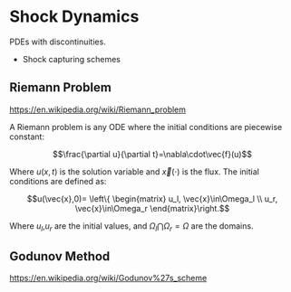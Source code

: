 # Shock Dynamics

PDEs with discontinuities.

- Shock capturing schemes

## Riemann Problem

https://en.wikipedia.org/wiki/Riemann_problem

A Riemann problem is any ODE where the initial conditions are piecewise constant:

$$\frac{\partial u}{\partial t}=\nabla\cdot\vec{f}(u)$$

Where $u(x,t)$ is the solution variable and $\vec{x}(\cdot)$ is the flux. The initial conditions are defined as:

$$u(\vec{x},0)=
\left\{ \begin{matrix}
u_l, \vec{x}\in\Omega_l \\
u_r, \vec{x}\in\Omega_r
\end{matrix}\right.$$

Where $u_l$,$u_r$ are the initial values, and $\Omega_l\bigcap\Omega_r=\Omega$ are the domains.

## Godunov Method

https://en.wikipedia.org/wiki/Godunov%27s_scheme

